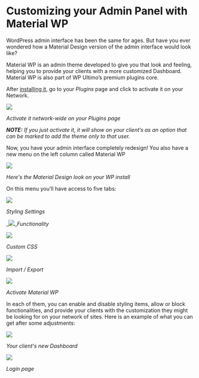 # Customizing your Admin Panel with Material WP

WordPress admin interface has been the same for ages. But have you ever wondered how a Material Design version of the admin interface would look like?

Material WP is an admin theme developed to give you that look and feeling, helping you to provide your clients with a more customized Dashboard. Material WP is also part of WP Ultimo’s premium plugins core.

After [installing it](https://help.wpultimo.com/faq/where-can-i-download-the-add-ons), go to your _Plugins_ page and click to activate it on your Network.

![](https://wp-ultimo-space.fra1.cdn.digitaloceanspaces.com/hs-file-WgljuQxy9a.png)

_Activate it network-wide on your Plugins page_

_**NOTE:**_ _If you just activate it, it will show on your client’s as an option that can be marked to add the theme only to that user._

Now, you have your admin interface completely redesign! You also have a new menu on the left column called Material WP

![](https://wp-ultimo-space.fra1.cdn.digitaloceanspaces.com/hs-file-l9ivnUahyp.png)

_Here's the Material Design look on your WP install_

On this menu you’ll have access to five tabs:

![](https://wp-ultimo-space.fra1.cdn.digitaloceanspaces.com/hs-file-0MOdih4q87.png)

_Styling Settings_

_![](https://wp-ultimo-space.fra1.cdn.digitaloceanspaces.com/hs-file-cpnAkR2VRd.png)__Functionality_

_![](https://wp-ultimo-space.fra1.cdn.digitaloceanspaces.com/hs-file-77W1kvv2Ve.png)_

_Custom CSS_

_![](https://wp-ultimo-space.fra1.cdn.digitaloceanspaces.com/hs-file-N1FuSBKr55.png)_

_Import / Export_

_![](https://wp-ultimo-space.fra1.cdn.digitaloceanspaces.com/hs-file-HEe4m2fhES.png)_

_Activate Material WP_

In each of them, you can enable and disable styling items, allow or block functionalities, and provide your clients with the customization they might be looking for on your network of sites. Here is an example of what you can get after some adjustments:

![](https://wp-ultimo-space.fra1.cdn.digitaloceanspaces.com/hs-file-dKFoI3vSS6.png)

_Your client's new Dashboard_

_![](https://wp-ultimo-space.fra1.cdn.digitaloceanspaces.com/hs-file-hU2aKJwXDN.png)_

_Login page_
